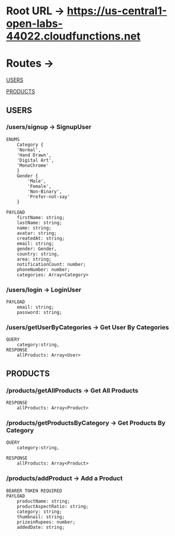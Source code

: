 # Root URL -> https://us-central1-open-labs-44022.cloudfunctions.net

# Routes ->
[USERS](#USERS)

[PRODUCTS](#PRODUCTS)


## USERS

### /users/signup -> SignupUser

    ENUMS
        Category {
	    'Normal',
	    'Hand Drawn',
	    'Digital Art',
	    'MonoChrome'
        }
        Gender {
            'Male',
            'Female',
            'Non-Binary',
            'Prefer-not-say'
        }

    PAYLOAD
        firstName: string;
        lastName: string;
        name: string;
        avatar: string;
        createdAt: string;
        email: string;
        gender: Gender,
        country: string,
        area: string;
        notificationCount: number;
        phoneNumber: number;
        categories: Array<Category>

### /users/login -> LoginUser

    PAYLOAD
        email: string;
        password: string;

### /users/getUserByCategories -> Get User By Categories
    QUERY
        category:string,
    RESPONSE
        allProducts: Array<User>


## PRODUCTS

### /products/getAllProducts -> Get All Products

    RESPONSE
        allProducts: Array<Product>

### /products/getProductsByCategory -> Get Products By Category

    QUERY
        category:string,

    RESPONSE
        allProducts: Array<Product>

### /products/addProduct -> Add a Product

    BEARER TOKEN REQUIRED
    PAYLOAD
        productName: string;
        productAspectRatio: string;
        category: string;
        thumbnail: string;
        prizeinRupees: number;
        addedDate: string;